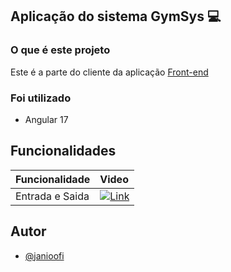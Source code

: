 ## Aplicação do sistema GymSys 💻

### O que é este projeto
Este é a parte do cliente da aplicação [Front-end](https://github.com/janioofi/gymsys_front)

### Foi utilizado
- Angular 17

## Funcionalidades

<table>
  <thead>
    <tr align="left">
      <th>Funcionalidade</th>
      <th>Video</th>
    </tr>
  </thead>
  <tbody align="left">
    <tr>
      <td>Entrada  e Saida</td>
      <td align="center">
        <a href="https://github.com/janioofi/gymsys_registro/blob/main/funcionalidades/entrada_saida.mp4">
           <img align="center" alt="Link" src="https://img.shields.io/badge/%E2%96%B6-000?style=for-the-badge&logo=movie&logoColor=E94D5F">
        </a>
      </td>
    </tr>
  </tbody>
  <tfoot></tfoot>
</table>

## Autor
- [@janioofi](https://www.instagram.com/janioofi/)
